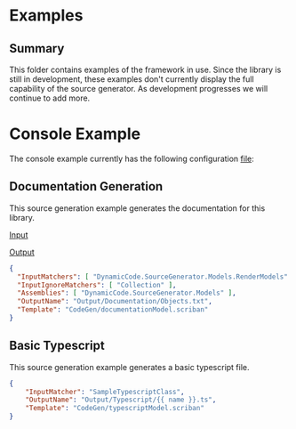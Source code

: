 # Examples

## Summary

This folder contains examples of the framework in use. Since the library is still in development, these examples don't currently display the full capability of the source generator. As development progresses we will continue to add more.


# Console Example

The console example currently has the following configuration [file](https://github.com/JoshDiDuca/DynamicCode.SourceGenerator/blob/master/examples/ConsoleApp.Example/codegen.json):

## Documentation Generation

This source generation example generates the documentation for this library.

[Input](https://github.com/JoshDiDuca/DynamicCode.SourceGenerator/tree/master/DynamicCode.SourceGenerator.Models/RenderModels)

[Output](https://github.com/JoshDiDuca/DynamicCode.SourceGenerator/tree/master/examples/ConsoleApp.Example/Output/Documentation)

```json
{
  "InputMatchers": [ "DynamicCode.SourceGenerator.Models.RenderModels" ],
  "InputIgnoreMatchers": [ "Collection" ],
  "Assemblies": [ "DynamicCode.SourceGenerator.Models" ],
  "OutputName": "Output/Documentation/Objects.txt",
  "Template": "CodeGen/documentationModel.scriban"
}
```

## Basic Typescript

This source generation example generates a basic typescript file. 

```json
{
    "InputMatcher": "SampleTypescriptClass",
    "OutputName": "Output/Typescript/{{ name }}.ts",
    "Template": "CodeGen/typescriptModel.scriban"
}
```

